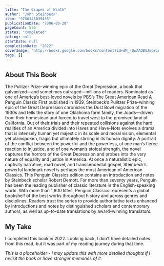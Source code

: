 ```yaml
---
title: "The Grapes of Wrath"
author: "John Steinbeck"
isbn: "9780143039433"
publicationDate: "2006-03-28"
pageCount: 530
status: "completed"
rating: null
startDate: null
completionDate: "2022"
coverImage: "http://books.google.com/books/content?id=dM_-DwAAQBAJ&printsec=frontcover&img=1&zoom=1&source=gbs_api"
tags: []
---
```


## About This Book

The Pulitzer Prize-winning epic of the Great Depression, a book that galvanized—and sometimes outraged—millions of readers. Nominated as one of America’s best-loved novels by PBS’s The Great American Read A Penguin Classic First published in 1939, Steinbeck’s Pulitzer Prize-winning epic of the Great Depression chronicles the Dust Bowl migration of the 1930s and tells the story of one Oklahoma farm family, the Joads—driven from their homestead and forced to travel west to the promised land of California. Out of their trials and their repeated collisions against the hard realities of an America divided into Haves and Have-Nots evolves a drama that is intensely human yet majestic in its scale and moral vision, elemental yet plainspoken, tragic but ultimately stirring in its human dignity. A portrait of the conflict between the powerful and the powerless, of one man’s fierce reaction to injustice, and of one woman’s stoical strength, the novel captures the horrors of the Great Depression and probes into the very nature of equality and justice in America. At once a naturalistic epic, captivity narrative, road novel, and transcendental gospel, Steinbeck’s powerful landmark novel is perhaps the most American of American Classics. This Penguin Classics edition contains an introduction and notes by Steinbeck scholar Robert Demott. For more than seventy years, Penguin has been the leading publisher of classic literature in the English-speaking world. With more than 1,800 titles, Penguin Classics represents a global bookshelf of the best works throughout history and across genres and disciplines. Readers trust the series to provide authoritative texts enhanced by introductions and notes by distinguished scholars and contemporary authors, as well as up-to-date translations by award-winning translators.

## My Take

I completed this book in 2022. Looking back, I don't have detailed notes from this read, but it was part of my reading journey during that time.

*This is a placeholder - I may update this with more detailed thoughts if I revisit the book or have stronger memories of it.*
